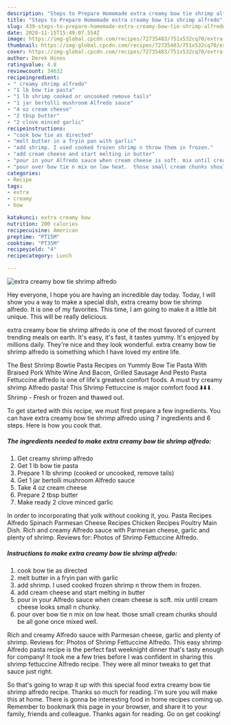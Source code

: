 ```yaml
---
description: "Steps to Prepare Homemade extra creamy bow tie shrimp alfredo"
title: "Steps to Prepare Homemade extra creamy bow tie shrimp alfredo"
slug: 439-steps-to-prepare-homemade-extra-creamy-bow-tie-shrimp-alfredo
date: 2020-11-15T15:49:07.554Z
image: https://img-global.cpcdn.com/recipes/72735483/751x532cq70/extra-creamy-bow-tie-shrimp-alfredo-recipe-main-photo.jpg
thumbnail: https://img-global.cpcdn.com/recipes/72735483/751x532cq70/extra-creamy-bow-tie-shrimp-alfredo-recipe-main-photo.jpg
cover: https://img-global.cpcdn.com/recipes/72735483/751x532cq70/extra-creamy-bow-tie-shrimp-alfredo-recipe-main-photo.jpg
author: Derek Hines
ratingvalue: 4.8
reviewcount: 34632
recipeingredient:
- " creamy shrimp alfredo"
- "1 lb bow tie pasta"
- "1 lb shrimp cooked or uncooked remove tails"
- "1 jar bertolli mushroom Alfredo sauce"
- "4 oz cream cheese"
- "2 tbsp butter"
- "2 clove minced garlic"
recipeinstructions:
- "cook bow tie as directed"
- "melt butter in a fryin pan with garlic"
- "add shrimp. I used cooked frozen shrimp n throw them in frozen."
- "add cream cheese and start melting in butter"
- "pour in your Alfredo sauce when cream cheese is soft. mix until cream cheese looks small n chunky."
- "pour over bow tie n mix on low heat.  those small cream chunks should be all gone once mixed well."
categories:
- Recipe
tags:
- extra
- creamy
- bow

katakunci: extra creamy bow 
nutrition: 200 calories
recipecuisine: American
preptime: "PT15M"
cooktime: "PT35M"
recipeyield: "4"
recipecategory: Lunch

---
```



![extra creamy bow tie shrimp alfredo](https://img-global.cpcdn.com/recipes/72735483/751x532cq70/extra-creamy-bow-tie-shrimp-alfredo-recipe-main-photo.jpg)

Hey everyone, I hope you are having an incredible day today. Today, I will show you a way to make a special dish, extra creamy bow tie shrimp alfredo. It is one of my favorites. This time, I am going to make it a little bit unique. This will be really delicious.

extra creamy bow tie shrimp alfredo is one of the most favored of current trending meals on earth. It's easy, it's fast, it tastes yummy. It's enjoyed by millions daily. They're nice and they look wonderful. extra creamy bow tie shrimp alfredo is something which I have loved my entire life.

The Best Shrimp Bowtie Pasta Recipes on Yummly Bow Tie Pasta With Braised Pork White Wine And Bacon, Grilled Sausage And Pesto Pasta Fettuccine alfredo is one of life&#39;s greatest comfort foods. A must try creamy shrimp Alfredo pasta! This Shrimp Fettuccine is major comfort food.⬇️⬇️⬇. Shrimp - Fresh or frozen and thawed out.


To get started with this recipe, we must first prepare a few ingredients. You can have extra creamy bow tie shrimp alfredo using 7 ingredients and 6 steps. Here is how you cook that.

<!--inarticleads1-->

##### The ingredients needed to make extra creamy bow tie shrimp alfredo:

1. Get  creamy shrimp alfredo
1. Get 1 lb bow tie pasta
1. Prepare 1 lb shrimp (cooked or uncooked, remove tails)
1. Get 1 jar bertolli mushroom Alfredo sauce
1. Take 4 oz cream cheese
1. Prepare 2 tbsp butter
1. Make ready 2 clove minced garlic


In order to incorporating that yolk without cooking it, you. Pasta Recipes Alfredo Spinach Parmesan Cheese Recipes Chicken Recipes Poultry Main Dish. Rich and creamy Alfredo sauce with Parmesan cheese, garlic and plenty of shrimp. Reviews for: Photos of Shrimp Fettuccine Alfredo. 

<!--inarticleads2-->

##### Instructions to make extra creamy bow tie shrimp alfredo:

1. cook bow tie as directed
1. melt butter in a fryin pan with garlic
1. add shrimp. I used cooked frozen shrimp n throw them in frozen.
1. add cream cheese and start melting in butter
1. pour in your Alfredo sauce when cream cheese is soft. mix until cream cheese looks small n chunky.
1. pour over bow tie n mix on low heat.  those small cream chunks should be all gone once mixed well.


Rich and creamy Alfredo sauce with Parmesan cheese, garlic and plenty of shrimp. Reviews for: Photos of Shrimp Fettuccine Alfredo. This easy shrimp Alfredo pasta recipe is the perfect fast weeknight dinner that&#39;s tasty enough for company! It took me a few tries before I was confident in sharing this shrimp fettuccine Alfredo recipe. They were all minor tweaks to get that sauce just right. 

So that's going to wrap it up with this special food extra creamy bow tie shrimp alfredo recipe. Thanks so much for reading. I'm sure you will make this at home. There is gonna be interesting food in home recipes coming up. Remember to bookmark this page in your browser, and share it to your family, friends and colleague. Thanks again for reading. Go on get cooking!
